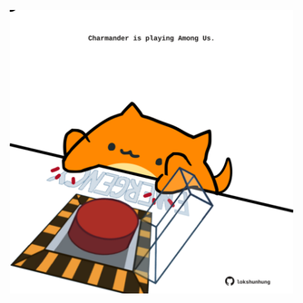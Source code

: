 <!-- built at 19/07/2022, 23:01:10 UTC -->
<p align="center">
  <img width="500" height="500" src="./ReadmeImage.svg">
</p>
